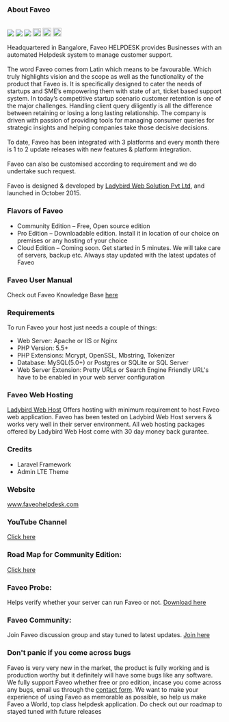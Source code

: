﻿<h3>About Faveo</h3> 
<br><img src="https://travis-ci.org/ladybirdweb/faveo-helpdesk.svg?branch=master">&nbsp;<img src="https://img.shields.io/badge/License-OSL-blue.svg">&nbsp;<a href="https://gitter.im/ladybirdweb/faveo-helpdesk" target="_blank"><img src="https://badges.gitter.im/ladybirdweb/faveo-helpdesk.svg"></a>&nbsp;<a href="https://styleci.io/repos/34716238"><img src="https://styleci.io/repos/34716238/shield" alt="StyleCI" height="19px"></a>&nbsp;<a href="http://squizlabs.github.io/PHP_CodeSniffer/analysis/ladybirdweb/faveo-helpdesk/index.html" target="_blank"><img src="http://squizlabs.github.io/PHP_CodeSniffer/analysis/ladybirdweb/faveo-helpdesk/grade.svg" height="20px"></a>&nbsp;<a href="https://scrutinizer-ci.com/g/ladybirdweb/faveo-helpdesk/?branch=master" target="_blank"><img src="https://scrutinizer-ci.com/g/ladybirdweb/faveo-helpdesk/badges/quality-score.png?b=master" height="20px"></a></br>
<p>Headquartered in Bangalore, Faveo HELPDESK provides Businesses with an automated Helpdesk system to manage customer support. 
<br/><br/>
The word Faveo comes from Latin which means to be favourable. Which truly highlights vision and the scope as well as the functionality of the product that Faveo is. It is specifically designed to cater the needs of startups and SME’s empowering them with state of art, ticket based support system. In today’s competitive startup scenario customer retention is one of the major challenges. Handling client query diligently is all the difference between retaining or losing a long lasting relationship. The company is driven with passion of providing tools for managing consumer queries for strategic insights and helping companies take those decisive decisions.
<br/><br/>
To date, Faveo has been integrated with 3 platforms and every month there is 1 to 2 update releases with new features & platform integration.
<br/><br/>
Faveo can also be customised according to requirement and we do undertake such request.
<br/><br/>
Faveo is designed & developed by <a href="http://www.ladybirdweb.com/" target="_blank">Ladybird Web Solution Pvt Ltd</a>, and launched in October 2015.</p>
<h3>Flavors of Faveo</h3>
<ul>
  <li>Community Edition – Free, Open source edition</li>
  <li>Pro Edition – Downloadable edition. Install it in location of our choice on premises or any hosting of your choice </li>
  <li>Cloud Edition – Coming soon. Get started in 5 minutes. We will take care of servers, backup etc. Always stay updated with the latest updates of Faveo</li>
</ul>


<h3><a id="user-content-faveo-user-manual" href="https://github.com/ladybirdweb/faveo-helpdesk#faveo-user-manual" aria-hidden="true"></a>Faveo User Manual</h3>
<p>Check out Faveo Knowledge Base <a href="http://www.ladybirdweb.com/support/knowledgebase" target="_blank">here</a></p>
<h3><a id="user-content-requirements" href="https://github.com/ladybirdweb/faveo-helpdesk#requirements" aria-hidden="true"></a>Requirements</h3>
<p>To run Faveo your host just needs a couple of things:</p>
<ul>
<li> Web Server: Apache or IIS or Nginx</li>
<li> PHP Version: 5.5+</li>
<li> PHP Extensions: Mcrypt, OpenSSL, Mbstring, Tokenizer</li>
<li> Database: MySQL(5.0+) or Postgres or SQLite or SQL Server</li>
<li> Web Server Extension: Pretty URLs or Search Engine Friendly URL's have to be enabled in your web server configuration</li>
</ul>

<h3>Faveo Web Hosting</h3>
<p><a href="http://www.store.ladybirdwebhost.com/" target="_blank">Ladybird Web Host</a> Offers hosting with minimum requirement to host Faveo web application. Faveo has been tested on Ladybird Web Host servers &amp; works very well in their server environment. All web hosting packages offered by Ladybird Web Host come with 30 day money back gurantee.</p>
<h3><a id="user-content-credits" href="https://github.com/ladybirdweb/faveo-helpdesk#credits" aria-hidden="true"></a>Credits</h3>
<ul>
  <li>Laravel Framework</li>
  <li>Admin LTE Theme</li>
</ul>

<h3><a id="user-content-website" href="https://github.com/ladybirdweb/faveo-helpdesk#website" aria-hidden="true"></a>Website</h3>
<p><a href="http://www.faveohelpdesk.com/" target="_blank">www.faveohelpdesk.com</a></p>

<h3>YouTube Channel</h3>
<p><a href="https://www.youtube.com/channel/UC-eqh-h241b1janp6sU7Iiw" target="_blank">Click here</a></p>

<h3>Road Map for Community Edition:</h3>
<p><a href="http://www.faveohelpdesk.com/faveo-helpdesk-road-map" target="_blank">Click here</a></p>

<h3>Faveo Probe:</h3>
<p>Helps verify whether your server can run Faveo or not. 
<a href="https://github.com/ladybirdweb/faveo-probe" target="_blank">Download here</a></p>

<h3>Faveo Community:</h3>
<p>Join Faveo discussion group and stay tuned to latest updates. 
<a href="https://www.linkedin.com/groups/8429668" target="_blank">Join here</a></p>

<h3>Don't panic if you come across bugs</h3>
<p>Faveo is very very new in the market, the product is fully working and is production worthy but it definitely will have some bugs like any software. We fully support Faveo whether free or pro edition, incase you come across any bugs, email us through the <a href="http://www.faveohelpdesk.com/contact-us/">contact form</a>. We want to make your experience of using Faveo as memorable as possible, so help us make Faveo a World, top class helpdesk application. Do check out our roadmap to stayed tuned with future releases </p>